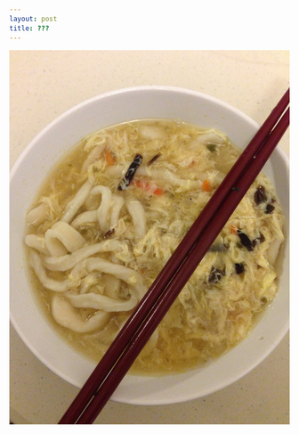 ```yaml
---
layout: post
title: ???
---
```


<img class="food-photo" src="/themenu/images/food/2014-10-30.jpg">
